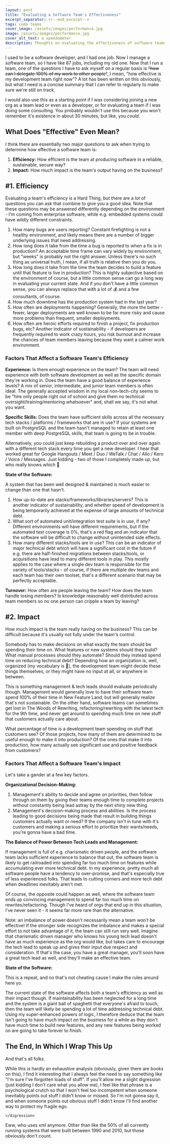 ```yaml
---
layout: post
title: "Evaluating a Software Team's Effectiveness"
excerpt_separator: <!--end_excerpt-->
tags: code teams
cover_image: /assets/images/performance.jpg
image: /assets/images/performance.jpg
cover_alt_text: a speedometer
description: Thoughts on evaluating the effectiveness of software teams
---
```

I used to be a software developer, and I had one job. Now I manage a software team, so I have like 87 jobs, including my old one. Now that I run a team, one of the questions I have to ask myself on a regular basis is ~~"how can I delegate 100% of my work to other people"~~, I mean, "how effective is my development team right now"? A lot has been written on this obviously, but what I need is a concise summary that I can refer to regularly to make sure we're still on track.

<!--end_excerpt-->

I would also use this as a starting point if I was considering joining a new org as a team lead or even as a developer, or for evaluating a team if I was doing some consulting. You probably wouldn't use this because you won't remember it's existence in about 30 minutes, but like, you *could*.

## What Does "Effective" Even Mean?

I think there are essentially two major questions to ask when trying to determine how effective a software team is:

1. **Efficiency:** How efficient is the team at producing software in a reliable, sustainable, secure way?
2. **Impact:** How much impact is the team's output having on the business? 

## #1. Efficiency

Evaluating a team's efficiency is a Hard Thing, but there are a lot of questions you can ask that combine to give you a good idea. Note that these questions may be answered differently depending on the environment - I'm coming from enterprise software, while e.g. embedded systems could have wildly different constraints.

1. How many bugs are users reporting? Constant firefighting is not a healthy environment, and likely means there are a number of bigger underlying issues that need addressing. 
2. How long does it take from the time a bug is reported to when a fix is in production? An acceptable time frame can vary widely by environment, but "weeks" is probably not the right answer. Unless there's no such thing as universal truth, I mean, if all truth is relative then you do you.
3. How long does it take from the time the team decides to build a feature until that feature is live in production? This is highly subjective based on the environment of course, but a little common sense can go a long way in evaluating your current state. And if you don't have a little common sense, you can always replace that with a lot of :moneybag: and a few consultants, of course.
4. How much downtime has the production system had in the last year? 
5. How often are deployments happening? Generally, the more the better - fewer, larger deployments are well known to be far more risky and cause more problems than frequent, smaller deployments.
6. How often are heroic efforts required to finish a project, fix production bugs, etc? Another indicator of sustainability - if developers are frequently required to work crazy hours, you risk burnout and increase the chances of team members leaving because they want a calmer work environment.



### Factors That Affect a Software Team's Efficiency

**Experience:** Is there enough experience on the team? The team will need experience with both software development as well as the specific domain they're working in. Does the team have a good balance of experience levels? A mix of senior, intermediate, and junior team members is often ideal. The generally accepted wisdom in my local non-tech-city seems to be "hire only people right out of school and give them no technical oversight/training/mentoring whatsoever" and, shall we say, it's not what you want.

**Specific Skills:** Does the team have sufficient skills across all the necessary tech stacks / platforms / frameworks that are in use? If your systems are built on PostgreSQL and the team hasn't managed to retain at least one member with deep PostgreSQL skills, that team is going to be in trouble.

Alternatively, you could just keep rebuilding a product over and over again with a different tech stack every time you get a new developer. I hear that worked great for Google Hangouts / Meet / Duo / WeTalk / Chat / Allo / Kero / Voice / Messages. Just kidding - two of those I completely made up, but who really knows which :thinking:

**State of the Software:** 

A system that has been well designed & maintained is much easier to change than one that hasn't.

1. How up-to-date are stacks/frameworks/libraries/servers? This is another indicator of sustainability, and whether speed of development is being temporarily achieved at the expense of large amounts of technical debt.
2. What sort of automated unit/integration test suite is in use, if any? Different environments will have different requirements, but if the automated test coverage is 0%, that's a red flag and an indicator that the software will be difficult to change without unintended side effects.
3. How many different stacks/tools are in use? This can be an indicator of major technical debt which will have a significant cost in the future if e.g. there are half-finished migrations between stacks/tools, or acquisitions have lead to many different tools in play. This mostly applies to the case where a single dev team is responsible for the variety of tools/stacks - of course, if there are multiple dev teams and each team has their own toolset, that's a different scenario that may be perfectly acceptable.

**Turnover:** How often are people leaving the team? How does the team handle losing members? Is knowledge reasonably well distributed across team members so no one person can cripple a team by leaving?



## #2. Impact

How much impact is the team really having on the business? This can be difficult because it's usually not fully under the team's control. 

Somebody has to make decisions on what exactly the team should be spending their time on. What features or new systems should they build? What manual processes should they automate? Should they instead spend time on reducing technical debt? Depending how an organization is, well, organized (my vocabulary is :100:), the development team might decide these things themselves, or they might have no input at all, or anywhere in between.

This is something management & tech leads should evaluate periodically though. Management would generally love to have their software team spend 100% of their time in New Feature Land, but will generally realize that's not sustainable. On the other hand, software teams can sometimes get lost in The Woods of Rewriting, refactoring/rewriting with the latest tech for the 9th time, and never get around to spending much time on new stuff that customers actually care about. 

What percentage of time is a development team spending on stuff that customers see? Of those projects, how many of them are determined to be useful enough to make it into production? Of the ones that make it into production, how many actually see significant use and positive feedback from customers?

### Factors That Affect a Software Team's Impact

Let's take a gander at a few key factors.

**Organizational Decision-Making:** 

1. Management's ability to decide and agree on priorities, then follow through on them by giving their teams enough time to complete projects without constantly being lead astray by the next shiny new thing. 
2. Management's decision-making process and abilities. Is the process leading to good decisions being made that result in building things customers actually want or need? If the company isn't in tune with it's customers and making a serious effort to prioritize their wants/needs, you're gonna have a bad time.

**The Balance of Power Between Tech Leads and Management:** 

If management is full of e.g. charismatic driven people, and the software team lacks sufficient experience to balance that out, the software team is likely to get railroaded into spending far too much time on features while accumulating ever more technical debt. In my experience, pretty much all software people have a tendency to over-promise, and that's especially true of less experienced folks. That leads to cutting corners and more tech debt when deadlines inevitably aren't met.

Of course, the opposite could happen as well, where the software team ends up convincing management to spend far too much time on rewrites/refactoring. Though I've heard of orgs that end up in this situation, I've never seen it - it seems far more rare than the alternative.

Note: an imbalance of power doesn't necessarily mean a team won't be effective! If the stronger side recognizes the imbalance and makes a special effort to not take advantage of it, the team can still run very well. Imagine that charismatic driven manager who knows his young tech lead doesn't have as much experience as the org would like, but takes care to encourage the tech lead to speak up and gives their input due respect and consideration. If that's the case, you have a great manager, you'll soon have a great tech lead as well, and they'll make an effective team.

**State of the Software:** 

This is a repeat, and no that's not cheating cause I make the rules around here yo.

The current state of the software affects both a team's efficiency as well as their impact though. If maintainability has been neglected for a long time and the system is a giant ball of spaghetti that everyone's afraid to touch, then the team will likely be spending a lot of time addressing technical debt. Using my super-enhanced powers of logic, I therefore deduce that the team isn't going to have much impact on the business for a while as they don't have much time to build new features, and any new features being worked on are going to take forever to finish.

## The End, In Which I Wrap This Up

And that's all folks. 

While this is hardly an exhaustive analysis (obviously, given there are books on this), I find it interesting that I always feel the need to say something like "I'm sure I've forgotten loads of stuff". If you'll allow me a slight digression (just kidding I don't care what you allow me), I feel like that phrase is a psychological crutch so that I won't feel too incompetent when someone inevitably points out stuff I didn't know or missed. So I'm not gonna say it, and when someone points out obvious stuff I didn't know I'll find another way to protect my fragile ego.

`</digression>`

Eww, who uses xml anymore. Other than like the 50% of all currently running systems that were built between 1990 and 2010, but those obviously don't count.






